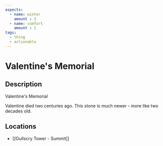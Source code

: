 ```yaml
---
aspects: 
  - name: winter
    amount : 3
  - name: comfort
    amount : 1
tags:
  - thing
  - actionable
---
```


# Valentine's Memorial

## Description
Valentine's Memorial

Valentine died two centuries ago. This stone is much newer - more like two decades old.
## Locations
- [[Gullscry Tower - Summit]]